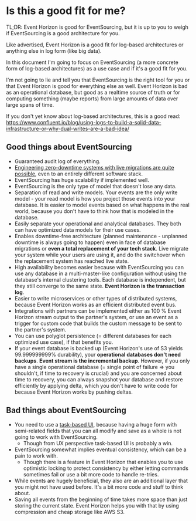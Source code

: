 Is this a good fit for me?
==========================

TL;DR: Event Horizon is good for EventSourcing, but it is up to you to weigh if
EventSourcing is a good architecture for you.

Like advertised, Event Horizon is a good fit for log-based architectures or anything
else in log form (like big data).

In this document I'm going to focus on EventSourcing (a more concrete form of
log-based architectures) as a use case and if it's a good fit for you.

I'm not going to lie and tell you that EventSourcing is the right tool for you
or that Event Horizon is good for everything else as well. Event Horizon is bad as an
operational database, but good as a realtime source of truth or for computing
something (maybe reports) from large amounts of data over large spans of time.

If you don't yet know about log-based architectures, this is a good read:
https://www.confluent.io/blog/using-logs-to-build-a-solid-data-infrastructure-or-why-dual-writes-are-a-bad-idea/


Good things about EventSourcing
-------------------------------

- Guaranteed audit log of everything.
- [Engineering zero-downtime systems with live migrations are quite possible](https://github.com/function61/eventhorizon-exampleapp-go),
  even to an entirely different software stack.
- EventSourcing has huge scalability if implemented well.
- EventSourcing is the only type of model that doesn't lose any data.
- Separation of read and write models. Your events are the only write model - your
  read model is how you project those events into your database. It is easier to
  model events based on what happens in the real world, because you don't have
  to think how that is modeled in the database.
- Easily separate your operational and analytical databases. They both can have
  optimized data models for their use cases.
- Enables downtime-free architecture (planned maintenance - unplanned downtime
  is always going to happen) even in face of database migrations or **even a total
  replacement of your tech stack**. Live migrate your system while your users are
  using it, and do the switchover when the replacement system has reached live state.
- High availability becomes easier because with EventSourcing you can use any
  database in a multi-master-like configuration without using the database's
  internal clustering tools. Each database is independent, but they still converge
  to the same state. **Event Horizon is the transaction log**.
- Easier to write microservices or other types of distributed systems, because
  Event Horizon works as an efficient distributed event bus.
- Integrations with partners can be implemented either as 100 % Event Horizon stream
  output to the partner's system, or use an event as a trigger for custom code
  that builds the custom message to be sent to the partner's system.
- You can use polyglot persistence (= different databases for each optimized use
  case), if that benefits you.
- If your event database is backed up (Event Horizon's use of S3 yields 99.999999999%
  durability), your **operational databases don't need backups**. **Event stream
  is the incremental backup**. However, if you only have a single operational
  database (= single point of failure => you shouldn't, if time to recovery is
  crucial) and you are concerned about time to recovery, you can always snapshot
  your database and restore efficiently by applying delta, which you don't have
  to write code for because Event Horizon works by pushing deltas.


Bad things about EventSourcing
------------------------------

- You need to use a
  [task-based UI](https://image.slidesharecdn.com/psidi6-1209718520335063-8/95/patterns-for-distributed-systems-45-638.jpg),
  because having a huge form with semi-related fields that you can all modify
  and save as a whole is not going to work with EventSourcing.
	- Though from UX perspective task-based UI is probably a win.
- EventSourcing somewhat implies eventual consistency, which can be a pain to
  work with.
	- Though there is a feature in Event Horizon that enables you to use optimistic
	locking to protect consistency by either letting commands sometimes fail or
	use a bit more code to handle re-tries.
- While events are hugely beneficial, they also are an additional layer that
  you might not have used before. It's a bit more code and stuff to think about.
- Saving all events from the beginning of time takes more space than just storing
  the current state. Event Horizon helps you with that by using compression and cheap
  storage like AWS S3.
